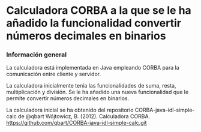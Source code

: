 Calculadora CORBA a la que se le ha añadido la funcionalidad convertir números decimales en binarios
==========================

### Información general

La calculadora está implementada en Java empleando CORBA para la comunicación entre cliente y servidor.

La calculadora inicialmente tenía las funcionalidades de suma, resta, multiplicación y división. Se le ha añadido una nueva funcionalidad que le permite convertir números decimales en binarios.

La calculadora inicial se ha obtenido del repositorio CORBA-java-idl-simple-calc de @qbart Wójtowicz, B. (2012). Calculadora CORBA. https://github.com/qbart/CORBA-java-idl-simple-calc.git
